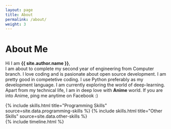 ```yaml
---
layout: page
title: About
permalink: /about/
weight: 3
---
```


# **About Me**

Hi I am **{{ site.author.name }}**,<br>
I am about to complete my second year of engineering from Computer branch. I love coding and is pasionate about open source development. I am pretty good in competetive coding. I use Python preferably as my development language. I am currently exploring the world of deep-learning.<br>Apart from my technical life, I am in deep love with <strong>Anime</strong> world. If you are into Anime, ping me anytime on Facebook :)

<div class="row">
{% include skills.html title="Programming Skills" source=site.data.programming-skills %}
{% include skills.html title="Other Skills" source=site.data.other-skills %}
</div>

<div class="row">
{% include timeline.html %}
</div>